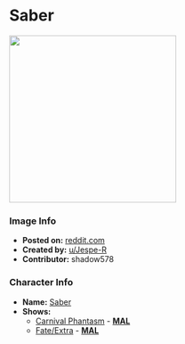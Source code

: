 # Saber

<img src="https://raw.githubusercontent.com/shadow578/Project-Padoru/master/Padoru/U_Jespe-R/fate-saber-alter-jesper.png" height="300">

### Image Info
* **Posted on:**     [reddit.com](https://www.reddit.com/r/Padoru/comments/ekhg5b/daily_padoru_5_saber_alter/)
* **Created by:**    [u/Jespe-R](https://github.com/shadow578/Project-Padoru/blob/master/table-of-contents/creators/uJespeR.md)
* **Contributor:**   shadow578

### Character Info
* **Name:**   [Saber](https://myanimelist.net/character/51523)
* **Shows:**
  * [Carnival Phantasm](https://github.com/shadow578/Project-Padoru/blob/master/table-of-contents/shows/CarnivalPhantasm.md) - [__MAL__](https://myanimelist.net/anime/10012/Carnival_Phantasm)
  * [Fate/Extra](https://github.com/shadow578/Project-Padoru/blob/master/table-of-contents/shows/FateExtra.md) - [__MAL__](https://myanimelist.net/manga/23568/Fate_Extra)


